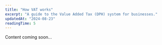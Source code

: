 ```yaml
---
title: "How VAT works"
excerpt: "A guide to the Value Added Tax (DPH) system for businesses."
updatedAt: "2024-08-23"
readingTime: 5
---
```


Content coming soon...
